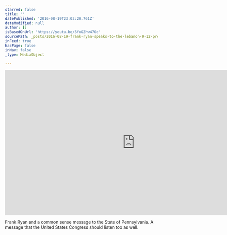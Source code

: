 ```yaml
---
starred: false
title: ''
datePublished: '2016-08-19T23:02:20.761Z'
dateModified: null
author: []
isBasedOnUrl: 'https://youtu.be/5foG2hw47Oc'
sourcePath: _posts/2016-08-19-frank-ryan-speaks-to-the-lebanon-9-12-project-71916.md
inFeed: true
hasPage: false
inNav: false
_type: MediaObject

---
```

<iframe src="https://cdn.embedly.com/widgets/media.html?src=https%3A%2F%2Fwww.youtube.com%2Fembed%2F5foG2hw47Oc%3Ffeature%3Doembed&amp;url=http%3A%2F%2Fwww.youtube.com%2Fwatch%3Fv%3D5foG2hw47Oc&amp;image=https%3A%2F%2Fi.ytimg.com%2Fvi%2F5foG2hw47Oc%2Fhqdefault.jpg&amp;key=b7d04c9b404c499eba89ee7072e1c4f7&amp;type=text%2Fhtml&amp;schema=youtube" width="854" height="480" scrolling="no" frameborder="0" allowfullscreen="" style=""></iframe>

Frank Ryan and a common sense message to the State of Pennsylvania. A message that the United States Congress should listen too as well.
